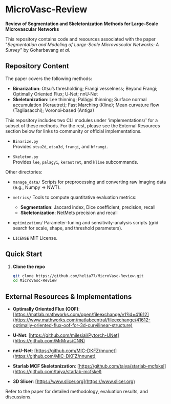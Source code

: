 # MicroVasc-Review

**Review of Segmentation and Skeletonization Methods for Large-Scale Microvascular Networks**

This repository contains code and resources associated with the paper  
"*Segmentation and Modeling of Large-Scale Microvascular Networks: A Survey*" by Goharbavang *et al*.

## Repository Content
The paper covers the following methods:

* **Binarization**: Otsu’s thresholding; Frangi vesselness; Beyond Frangi; Optimally Oriented Flux; U‑Net; nnU‑Net
* **Skeletonization**: Lee thinning; Palágyi thinning; Surface normal accumulation (Kerautret); Fast Marching (Kline); Mean curvature flow (Tagliasacchi); Voronoi‑based (Antiga)

This repository includes two CLI modules under 'implementations/' for a subset of these methods. For the rest, please see the External Resources section below for links to community or official implementations.

 - `Binarize.py`  
  Provides `otsu2d`, `otsu3d`, `frangi`, and `bfrangi`.

- `Skeleton.py`  
  Provides `lee`, `palagyi`, `kerautret`, and `kline` subcommands.

Other directories:
* `manage_data/` Scripts for preprocessing and converting raw imaging data (e.g., Numpy → NWT).

* `metrics/` Tools to compute quantitative evaluation metrics:

  * **Segmentation**: Jaccard index, Dice coefficient, precision, recall
  * **Skeletonization**: NetMets precision and recall

* `optimization/` Parameter-tuning and sensitivity-analysis scripts (grid search for scale, shape, and threshold parameters).

* `LICENSE` MIT License.

## Quick Start

1. **Clone the repo**

   ```bash
   git clone https://github.com/helia77/MicroVasc-Review.git
   cd MicroVasc-Review
   ```

<!---
2. **Install dependencies** (e.g., via `requirements.txt` or a Conda environment)

   ```bash
   pip install -r requirements.txt
   ```

3. **Prepare data**

   ```bash
   cd manage_data
   python download_and_convert.py --modality LSFM --output ../data/lsfm
   ```

4. **Run an algorithm**

   ```bash
   cd implementations/frangi
   python run_frangi.py --input ../../data/lsfm --output ../../results/frangi
   ```

5. **Evaluate results**

   ```bash
   cd metrics
   python evaluate.py --pred ../results/frangi --gt ../data/lsfm/gt
   ```

6. **Optimize parameters**

   ```bash
   cd optimization
   python optimize_frangi.py --modality KESM --scales 1 2 3 4
   ```
--->
## External Resources & Implementations

* **Optimally Oriented Flux (OOF)**: [https://matlab.mathworks.com/open/fileexchange/v1?id=41612](https://www.mathworks.com/matlabcentral/fileexchange/41612-optimally-oriented-flux-oof-for-3d-curvilinear-structure)

* **U-Net**: [https://github.com/milesial/Pytorch-UNet](https://github.com/MrMras/CNN)

* **nnU-Net**: [https://github.com/MIC-DKFZ/nnunet](https://github.com/MIC-DKFZ/nnunet)

* **Starlab MCF Skeletonization**: [https://github.com/taiya/starlab-mcfskel](https://github.com/taiya/starlab-mcfskel)

* **3D Slicer**: [https://www.slicer.org](https://www.slicer.org)

Refer to the paper for detailed methodology, evaluation results, and discussions.
